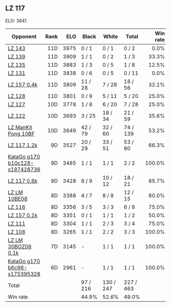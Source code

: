 ## LZ 117 ##

ELO: 3641

Opponent | Rank | ELO | Black | White | Total | Win rate
---------|-----:|----:|-------|-------|-------|-------:
[LZ 143](LZ%20143.md) | 11D | 3975 | 0 / 1 | 0 / 1 | 0 / 2 | 0.0%
[LZ 139](LZ%20139.md) | 11D | 3909 | 1 / 1 | 0 / 2 | 1 / 3 | 33.3%
[LZ 135](LZ%20135.md) | 11D | 3883 | 1 / 3 | 0 / 5 | 1 / 8 | 12.5%
[LZ 131](LZ%20131.md) | 11D | 3838 | 0 / 6 | 0 / 5 | 0 / 11 | 0.0%
[LZ 157 0.4k](LZ%20157%200.4k.md) | 11D | 3809 | 11 / 28 | 7 / 28 | 18 / 56 | 32.1%
[LZ 128](LZ%20128.md) | 11D | 3801 | 0 / 9 | 5 / 11 | 5 / 20 | 25.0%
[LZ 127](LZ%20127.md) | 10D | 3778 | 1 / 8 | 6 / 20 | 7 / 28 | 25.0%
[LZ 122](LZ%20122.md) | 10D | 3693 | 3 / 25 | 18 / 34 | 21 / 59 | 35.6%
[LZ ManKit Pong 10BF](LZ%20ManKit%20Pong%2010BF.md) | 10D | 3649 | 42 / 79 | 32 / 60 | 74 / 139 | 53.2%
[LZ 117 1.2k](LZ%20117%201.2k.md) | 9D | 3527 | 20 / 29 | 33 / 51 | 53 / 80 | 66.3%
[KataGo g170 b10c128-s197428736](KataGo%20g170%20b10c128-s197428736.md) | 9D | 3485 | 1 / 1 | 1 / 1 | 2 / 2 | 100.0%
[LZ 117 0.8k](LZ%20117%200.8k.md) | 9D | 3428 | 8 / 9 | 10 / 12 | 18 / 21 | 85.7%
[LZ LM 10BE08](LZ%20LM%2010BE08.md) | 8D | 3388 | 4 / 7 | 8 / 8 | 12 / 15 | 80.0%
[LZ 116](LZ%20116.md) | 8D | 3356 | 3 / 5 | 3 / 3 | 6 / 8 | 75.0%
[LZ 157 0.1k](LZ%20157%200.1k.md) | 8D | 3351 | 0 / 1 | 1 / 1 | 1 / 2 | 50.0%
[LZ 111](LZ%20111.md) | 8D | 3304 | 1 / 1 | 2 / 3 | 3 / 4 | 75.0%
[LZ 108](LZ%20108.md) | 8D | 3265 | 1 / 1 | 2 / 2 | 3 / 3 | 100.0%
[LZ LM 30BOZ06 0.1k](LZ%20LM%2030BOZ06%200.1k.md) | 7D | 3145 | - | 1 / 1 | 1 / 1 | 100.0%
[KataGo g170 b6c96-s175395328](KataGo%20g170%20b6c96-s175395328.md) | 6D | 2961 | - | 1 / 1 | 1 / 1 | 100.0%
Total | | | 97 / 216 | 130 / 247 | 227 / 463 | 
Win rate| | | 44.9% | 52.6% | 49.0% | 
